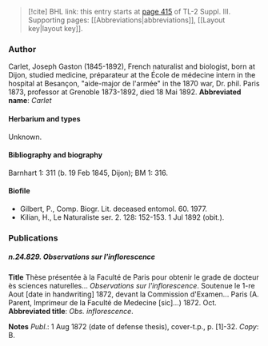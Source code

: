 > [!cite] BHL link: this entry starts at [page 415](https://www.biodiversitylibrary.org/page/33266722) of TL-2 Suppl. III.
> Supporting pages: [[Abbreviations|abbreviations]], [[Layout key|layout key]].

### Author

Carlet, Joseph Gaston (1845-1892), French naturalist and biologist, born at Dijon, studied medicine, préparateur at the École de médecine intern in the hospital at Besançon, "aide-major de l'armée" in the 1870 war, Dr. phil. Paris 1873, professor at Grenoble 1873-1892, died 18 Mai 1892. 
**Abbreviated name**: *Carlet*

#### Herbarium and types

Unknown.

#### Bibliography and biography

Barnhart 1: 311 (b. 19 Feb 1845, Dijon); BM 1: 316.

#### Biofile

- Gilbert, P., Comp. Biogr. Lit. deceased entomol. 60. 1977.
- Kilian, H., Le Naturaliste ser. 2. 128: 152-153. 1 Jul 1892 (obit.).

### Publications

##### n.24.829. Observations sur l'inflorescence

**Title**
Thèse présentée à la Faculté de Paris pour obtenir le grade de docteur ès sciences naturelles... *Observations sur l'inflorescence*. Soutenue le 1-re Aout \[date in handwriting\] 1872, devant la Commission d'Examen... Paris (A. Parent, Imprimeur de la Faculté de Medecine \[sic\]...) 1872. Oct.
**Abbreviated title**: *Obs. inflorescence*.

**Notes**
*Publ*.: 1 Aug 1872 (date of defense thesis), cover-t.p., p. \[1\]-32. *Copy*: B.

